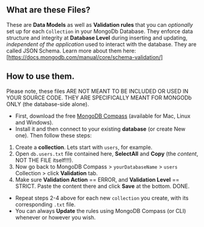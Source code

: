 ## What are these Files?
These are **Data Models** as well as **Validation rules** that you can *optionally* set up for each ``Collection`` in your MongoDb Database. They enforce data structure and integrity at **Database Level** during inserting and updating, *independent of the application* used to interact with the database. They are called JSON Schema. Learn more about them here: [https://docs.mongodb.com/manual/core/schema-validation/]

## How to use them.
Please note, these files ARE NOT MEANT TO BE INCLUDED OR USED IN YOUR SOURCE CODE. THEY ARE SPECIFICALLY MEANT FOR MONGODb ONLY (the database-side alone).

- First, download the free [MongoDB Compass](https://www.mongodb.com/products/compass) (available for Mac, Linux and Windows).
- Install it and then connect to your existing **database** (or create New one). Then follow these steps:

1. Create a **collection**. Lets start with `users`, for example.
2. Open `db.users.txt` file contained here, **SelectAll** and **Copy** (the *content*, NOT THE FILE itself!!!).
3. Now go back to MongoDB Compass > `yourDatabaseName` > `users` Collection > click **Validation** tab.
4. Make sure **Validation Action** == ERROR, and **Validation Level** == STRICT. Paste the content there and click **Save** at the bottom. DONE.

- Repeat steps 2-4 above for each new `collection` you create, with its corresponding `.txt` file.
- You can always **Update** the rules using MongoDB Compass (or CLI) whenever or however you wish.
